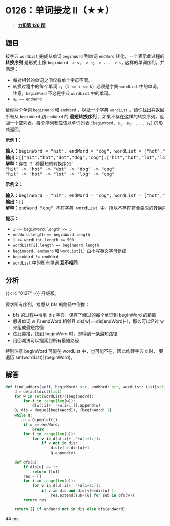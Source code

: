 # 0126：单词接龙 II（★★）


> <u>**[力扣第 126 题](https://leetcode.cn/problems/word-ladder-ii/)**</u>

## 题目

<p>按字典 <code>wordList</code> 完成从单词 <code>beginWord</code> 到单词 <code>endWord</code> 转化，一个表示此过程的 <strong>转换序列</strong> 是形式上像 <code>beginWord -&gt; s<sub>1</sub> -&gt; s<sub>2</sub> -&gt; ... -&gt; s<sub>k</sub></code> 这样的单词序列，并满足：</p>

<div class="original__bRMd">
<div>
<ul>
<li>每对相邻的单词之间仅有单个字母不同。</li>
<li>转换过程中的每个单词 <code>s<sub>i</sub></code>（<code>1 &lt;= i &lt;= k</code>）必须是字典 <code>wordList</code> 中的单词。注意，<code>beginWord</code> 不必是字典 <code>wordList</code> 中的单词。</li>
<li><code>s<sub>k</sub> == endWord</code></li>
</ul>

<p>给你两个单词 <code>beginWord</code> 和 <code>endWord</code> ，以及一个字典 <code>wordList</code> 。请你找出并返回所有从 <code>beginWord</code> 到 <code>endWord</code> 的 <strong>最短转换序列</strong> ，如果不存在这样的转换序列，返回一个空列表。每个序列都应该以单词列表<em> </em><code>[beginWord, s<sub>1</sub>, s<sub>2</sub>, ..., s<sub>k</sub>]</code> 的形式返回。</p>



<p><strong>示例 1：</strong></p>

<pre>
<strong>输入：</strong>beginWord = "hit", endWord = "cog", wordList = ["hot","dot","dog","lot","log","cog"]
<strong>输出：</strong>[["hit","hot","dot","dog","cog"],["hit","hot","lot","log","cog"]]
<strong>解释：</strong>存在 2 种最短的转换序列：
"hit" -&gt; "hot" -&gt; "dot" -&gt; "dog" -&gt; "cog"
"hit" -&gt; "hot" -&gt; "lot" -&gt; "log" -&gt; "cog"
</pre>

<p><strong>示例 2：</strong></p>

<pre>
<strong>输入：</strong>beginWord = "hit", endWord = "cog", wordList = ["hot","dot","dog","lot","log"]
<strong>输出：</strong>[]
<strong>解释：</strong>endWord "cog" 不在字典 wordList 中，所以不存在符合要求的转换序列。
</pre>



<p><strong>提示：</strong></p>

<ul>
<li><code>1 &lt;= beginWord.length &lt;= 5</code></li>
<li><code>endWord.length == beginWord.length</code></li>
<li><code>1 &lt;= wordList.length &lt;= 500</code></li>
<li><code>wordList[i].length == beginWord.length</code></li>
<li><code>beginWord</code>、<code>endWord</code> 和 <code>wordList[i]</code> 由小写英文字母组成</li>
<li><code>beginWord != endWord</code></li>
<li><code>wordList</code> 中的所有单词 <strong>互不相同</strong></li>
</ul>
</div>
</div>


## 分析

{{< lc "0127" >}} 升级版。

要求所有序列，考虑从 bfs 的路径中倒推：
- bfs 的过程中得到 dis 字典，保存了经过的每个单词到 beginWord 的距离
- 假设单词 w 和 endWord 相邻且 dis[w]==dis[endWord]-1，那么可以经过 w 来组成最短路径
- 依此类推，找到 beginWord 时，即得到一条最短路径
- 用回溯法可以搜索到所有最短路径

特别注意 beginWord 可能在 wordList 中，也可能不在，因此构建字典 d 时，
要遍历 set(wordList)|{beginWord}。

## 解答

```python
def findLadders(self, beginWord: str, endWord: str, wordList: List[str]) -> List[List[str]]:
    d = defaultdict(list)
    for w in set(wordList)|{beginWord}:
        for i in range(len(w)):
            d[w[:i]+'.'+w[i+1:]].append(w)
    Q, dis = deque([beginWord]), {beginWord: 1}
    while Q:
        u = Q.popleft()
        if u == endWord:
            break
        for i in range(len(u)):
            for v in d[u[:i]+'.'+u[i+1:]]:
                if v not in dis:
                    dis[v] = dis[u]+1
                    Q.append(v)
    
    def dfs(u):
        if dis[u] == 1:
            return [[u]]
        res = []
        for i in range(len(u)):
            for v in d[u[:i]+'.'+u[i+1:]]:
                if v in dis and dis[v]==dis[u]-1:
                    res.extend(sub+[u] for sub in dfs(v))
        return res

    return [] if endWord not in dis else dfs(endWord)
```
44 ms


